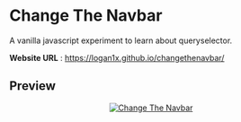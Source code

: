 # Change The Navbar

A vanilla javascript experiment to learn about queryselector.

**Website URL** : https://logan1x.github.io/changethenavbar/

## Preview

<a href="https://logan1x.github.io/changethenavbar/"><p align="center">
        <img src="https://i.imgur.com/j0faNJW.gif" title="Change The Navbar">
</p></a>
